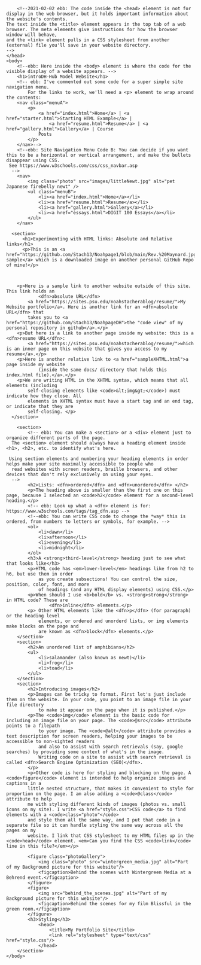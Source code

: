 <!DOCTYPE html>
<html xmlns="http://www.w3.org/1999/xhtml">
    <head>
        <title>My Portfolio</title>
        <meta charset="UTF-8" />
        <meta name="viewport" content="width=device-width, initial-scale=1.0" />
        <link rel="stylesheet" type="text/css" href="style.css" />

        <!--2021-02-02 ebb: The code inside the <head> element is not for display in the web browser, but it holds important information about the website's contents.
    The text inside the <title> element appears in the top tab of a web browser. The meta elements give instructions for how the browser window will behave, 
    and the <link> element pulls in a CSS stylesheet from another (external) file you'll save in your website directory. 
    -->
    </head>
    <body>
        <!--ebb: Here inside the <body> element is where the code for the visible display of a website appears. -->
        <h1>introDH-Hub Model Website</h1>
        <!-- ebb: I've commented out some code for a super simple site navigation menu. 
            For the links to work, we'll need a <p> element to wrap around the contents:
        <nav class="menuA">
            <p>
                <a href="index.html">Home</a> | <a href="starter.html">Starting HTML Example</a> |
                    <a href="resume.html">Resume</a> | <a href="gallery.html">Gallery</a> | Course
                Posts 
            </p>
        </nav>-->
        <!--ebb: Site Navigation Menu Code B: You can decide if you want this to be a horizontal or vertical arrangement, and make the bullets disappear using CSS.
     See https://www.w3schools.com/css/css_navbar.asp
      -->
        <nav>
            <img class="photo" src="images/littleNewt.jpg" alt="pet Japanese firebelly newt" />
            <ul class="menuB">
                <li><a href="index.html">Home</a></li>
                <li><a href="resume.html">Resume</a></li>
                <li><a href="gallery.html">Gallery</a></li>
                <li><a href="essays.html">DIGIT 100 Essays</a></li>
            </ul>
        </nav>
        
      <section>  
          <h1>Experimenting with HTML links: Absolute and Relative links</h1>
          <p>This is an <a href="https://github.com/Stach13/Noahpage1/blob/main/Rev.%20Maynard.jpg">image sample</a> which is a downloaded image on another personal GitHub Repo of mine!</p>
      
      
      
        <p>Here is a sample link to another website outside of this site. This link holds an
                <dfn>absolute URL</dfn>
            <a href="https://sites.psu.edu/noahstacherablog/resume/">My Website portfolio</a>. Here is another link for an <dfn>absolute URL</dfn> that 
            takes you to <a href="https://github.com/Stach13/NoahpageDH">the "code view" of my personal repository in github</a>.</p>
        <p>But here is a link to another page inside my website: this is a <dfn>resume URL</dfn>:
            <a href="https://sites.psu.edu/noahstacherablog/resume/">which is an inner page on this website that gives you access to my resume</a>.</p>
        <p>Here is another relative link to <a href="sampleXHTML.html">a page inside my website
                (inside the same docs/ directory that holds this index.html file).</a>.</p>
        <p>We are writing HTML in the XHTML syntax, which means that all elements (including
            self-closing elements like <code>&lt;img&gt;</code>) must indicate how they close. All
            elements in XHTML syntax must have a start tag and an end tag, or indicate that they are
            self-closing. </p>
      </section>
        
        <section>
            <!-- ebb: You can make a <section> or a <div> element just to organize different parts of the page.
      The <section> element should always have a heading element inside <h1>, <h2>, etc. to identify what's here.
     
     Using section elements and numbering your heading elements in order helps make your site maximally accessible to people who 
      read websites with screen readers, braille browsers, and other devices that don't rely exclusively on using your eyes.
      -->
            <h2>Lists: <dfn>ordered</dfn> and <dfn>unordered</dfn> </h2>
            <p>The heading above is smaller than the first one on this page, because I selected an <code>h2</code> element for a second-level heading.</p>
            <!-- ebb: Look up what a <dfn> element is for: https://www.w3schools.com/tags/tag_dfn.asp -->
            <!--ebb: You can write CSS code to change the *way* this is ordered, from numbers to letters or symbols, for example. -->
            <ol>
                <li>dawn</li>
                <li>afternoon</li>
                <li>evening</li>
                <li>midnight</li>
            </ol>
            <h3>A <strong>third-level</strong> heading just to see what that looks like</h3>
            <p>HTML code has <em>lower-level</em> headings like from h2 to h6, but use them in order
                as you create subsections! You can control the size, position, color, font, and more
                of headings (and any HTML display elements) using CSS.</p>
            <p>When should I use <b>bold</b> vs. <strong>strong</strong> in HTML code? These are
                    <dfn>inline</dfn> elements.</p>
            <p> Other HTML elements like the <dfn>p</dfn> (for paragraph) or the heading level
                elements, or ordered and unorderd lists, or img elements make blocks on the page and
                are known as <dfn>block</dfn> elements.</p>
        </section>
        <section>
            <h2>An unordered list of amphibians</h2>
            <ul>
                <li>salamander (also known as newt)</li>
                <li>frog</li>
                <li>toad</li>
            </ul>
        </section>
        <section>
            <h2>Introducing images</h2>
            <p>Images can be tricky to format. First let's just include them on the website. In your code, you point to an image file in your file directory
                to make it appear on the page when it is published.</p>
            <p>The <code>img</code> element is the basic code for including an image file on your page. The <code>@src</code> attribute points to a filepath
                to your image. The <code>@alt</code> attribute provides a text description for screen readers, helping your images to be accessible to non-sighted readers
                and also to assist with search retrievals (say, google searches) by providing some context of what's in the image. 
                Writing code on a site to assist with search retrieval is called <dfn>Search Engine Optimization (SEO)</dfn>.
            </p>
            <p>Other code is here for styling and blocking on the page. A <code>figure</code> element is intended to help organize images and captions in a 
            little nested structure, that makes it convenient to style for proportion on the page. I am also adding a <code>@class</code> attribute to help
            me with styling different kinds of images (photos vs. small icons on my site). I write <a href="style.css">CSS code</a> to find elements with a <code>class="photo"</code>
            and style them all the same way, and I put that code in a separate file so it can handle styling the same way across all the pages on my
            website. I link that CSS stylesheet to my HTML files up in the <code>head</code> element. <em>Can you find the CSS <code>link</code> line in this file?</em></p>
            
            <figure class="photoGallery">
                <img class="photo" src="wintergreen_media.jpg" alt="Part of my Background picture for this website"/>
                <figcaption>Behind the scenes with Wintergreen Media at a Behrend event.</figcaption>
            </figure>
            <figure>
                <img src="behind_the_scenes.jpg" alt="Part of my Background picture for this website"/>
                <figcaption>Behind the scenes for my film Blissful in the green room.</figcaption>
            </figure>
            <h3>Styling</h3>
                <head>
                    <title>My Portfolio Site</title>
                    <link rel="stylesheet" type="text/css" href="style.css"/>
                </head>  
        </section>
    </body>
</html>
